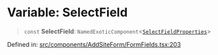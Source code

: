 # Variable: SelectField

> `const` **SelectField**: `NamedExoticComponent`\<[`SelectFieldProperties`](../interfaces/SelectFieldProperties.md)\>

Defined in: [src/components/AddSiteForm/FormFields.tsx:203](https://github.com/Nick2bad4u/Uptime-Watcher/blob/2a45eeb1723f8f7089001af2c92aa07d82dfe7e4/src/components/AddSiteForm/FormFields.tsx#L203)
